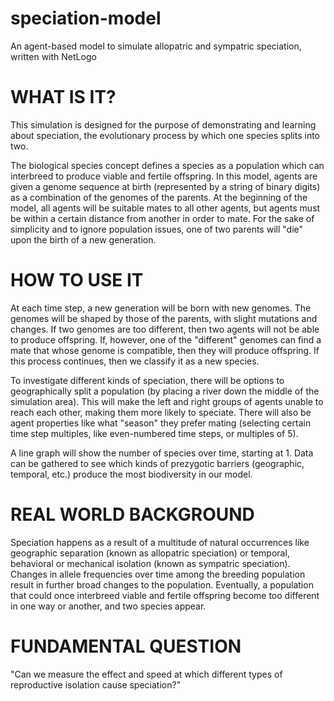 # speciation-model
An agent-based model to simulate allopatric and sympatric speciation, written with NetLogo

# WHAT IS IT?
This simulation is designed for the purpose of demonstrating and learning about speciation, the evolutionary process by which one species splits into two.

The biological species concept defines a species as a population which can interbreed to produce viable and fertile offspring. In this model, agents are given a genome sequence at birth (represented by a string of binary digits) as a combination of the genomes of the parents. At the beginning of the model, all agents will be suitable mates to all other agents, but agents must be within a certain distance from another in order to mate. For the sake of simplicity and to ignore population issues, one of two parents will "die" upon the birth of a new generation.

# HOW TO USE IT
At each time step, a new generation will be born with new genomes. The genomes will be shaped by those of the parents, with slight mutations and changes. If two genomes are too different, then two agents will not be able to produce offspring. If, however, one of the "different" genomes can find a mate that whose genome is compatible, then they will produce offspring. If this process continues, then we classify it as a new species.

To investigate different kinds of speciation, there will be options to geographically split a population (by placing a river down the middle of the simulation area). This will make the left and right groups of agents unable to reach each other, making them more likely to speciate. There will also be agent properties like what "season" they prefer mating (selecting certain time step multiples, like even-numbered time steps, or multiples of 5).

A line graph will show the number of species over time, starting at 1. Data can be gathered to see which kinds of prezygotic barriers (geographic, temporal, etc.) produce the most biodiversity in our model.

# REAL WORLD BACKGROUND
Speciation happens as a result of a multitude of natural occurrences like geographic separation (known as allopatric speciation) or temporal, behavioral or mechanical isolation (known as sympatric speciation). Changes in allele frequencies over time among the breeding population result in further broad changes to the population. Eventually, a population that could once interbreed viable and fertile offspring become too different in one way or another, and two species appear.

# FUNDAMENTAL QUESTION
"Can we measure the effect and speed at which different types of reproductive isolation cause speciation?"